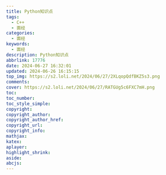 ```yaml
---
title: Python知识点
tags:
  - C++
  - 面经
categories:
  - 面经
keywords:
  - 面经
description: Python知识点
abbrlink: 17776
date: 2024-06-27 16:32:01
updated: 2024-06-26 16:15:15
top_img: https://s2.loli.net/2024/06/27/2XLqopQdfBKZ5s3.png
comments:
cover: https://s2.loli.net/2024/06/27/RATGUg5c6FXC7mH.png
toc:
toc_number:
toc_style_simple:
copyright:
copyright_author:
copyright_author_href:
copyright_url:
copyright_info:
mathjax:
katex:
aplayer:
highlight_shrink:
aside:
abcjs:
---
```




